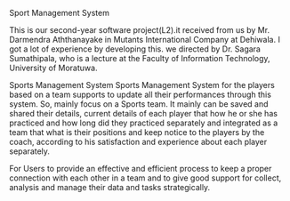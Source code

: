 
Sport Management System

This is our second-year software project(L2).it received from us by Mr. Darmendra Aththanayake in Mutants International Company at Dehiwala. 
I got a lot of experience by developing this. we directed by Dr. Sagara Sumathipala, who is a lecture at the Faculty of Information Technology, University of Moratuwa.

Sports Management System Sports Management System for the players based on a team supports to update all their performances through this system. 
So, mainly focus on a Sports team. It mainly can be saved and shared their details, current details of each player that how he or she has practiced and how long did they 
practiced separately and integrated as a team that what is their positions and keep notice to the players by the coach, according to his satisfaction and experience 
about each player separately.

For Users to provide an effective and efficient process to keep a proper connection with each other in a team and to give good support for collect, analysis and manage 
their data and tasks strategically.
